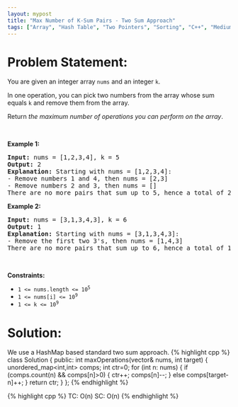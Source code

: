 ```yaml
---
layout: mypost
title: "Max Number of K-Sum Pairs - Two Sum Approach"
tags: ["Array", "Hash Table", "Two Pointers", "Sorting", "C++", "Medium"]
---
```

# Problem Statement:
<p>You are given an integer array <code>nums</code> and an integer <code>k</code>.</p>

<p>In one operation, you can pick two numbers from the array whose sum equals <code>k</code> and remove them from the array.</p>

<p>Return <em>the maximum number of operations you can perform on the array</em>.</p>

<p>&nbsp;</p>
<p><strong class="example">Example 1:</strong></p>

<pre>
<strong>Input:</strong> nums = [1,2,3,4], k = 5
<strong>Output:</strong> 2
<strong>Explanation:</strong> Starting with nums = [1,2,3,4]:
- Remove numbers 1 and 4, then nums = [2,3]
- Remove numbers 2 and 3, then nums = []
There are no more pairs that sum up to 5, hence a total of 2 operations.</pre>

<p><strong class="example">Example 2:</strong></p>

<pre>
<strong>Input:</strong> nums = [3,1,3,4,3], k = 6
<strong>Output:</strong> 1
<strong>Explanation:</strong> Starting with nums = [3,1,3,4,3]:
- Remove the first two 3&#39;s, then nums = [1,4,3]
There are no more pairs that sum up to 6, hence a total of 1 operation.</pre>

<p>&nbsp;</p>
<p><strong>Constraints:</strong></p>

<ul>
	<li><code>1 &lt;= nums.length &lt;= 10<sup>5</sup></code></li>
	<li><code>1 &lt;= nums[i] &lt;= 10<sup>9</sup></code></li>
	<li><code>1 &lt;= k &lt;= 10<sup>9</sup></code></li>
</ul>

# Solution:
We use a HashMap based standard two sum approach.
 {% highlight cpp %} 
class Solution {
public:
    int maxOperations(vector<int>& nums, int target) {
        unordered_map<int,int> comps;
        int ctr=0;
        for (int n: nums)
        {
            if (comps.count(n) && comps[n]>0)
            {
                ctr++;
                comps[n]--;
            } else comps[target-n]++;
        }
        return ctr;
    }
};
 {% endhighlight %}

 {% highlight cpp %} 
TC: O(n)
SC: O(n)
 {% endhighlight %}